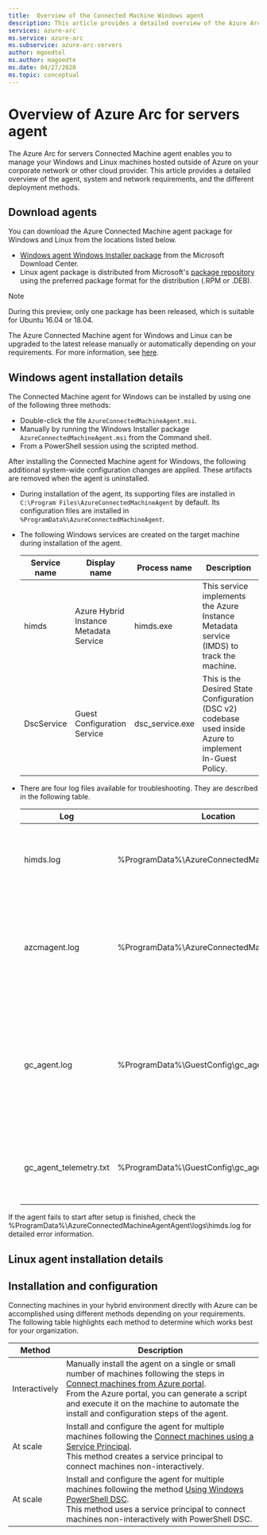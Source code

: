 ```yaml
---
title:  Overview of the Connected Machine Windows agent
description: This article provides a detailed overview of the Azure Arc for servers agent available which support monitoring virtual machines hosted in hybrid environments.
services: azure-arc
ms.service: azure-arc
ms.subservice: azure-arc-servers
author: mgoedtel
ms.author: magoedte
ms.date: 04/27/2020
ms.topic: conceptual
---
```


# Overview of Azure Arc for servers agent

The Azure Arc for servers Connected Machine agent enables you to manage your Windows and Linux machines hosted outside of Azure on your corporate network or other cloud provider. This article provides a detailed overview of the agent, system and network requirements, and the different deployment methods.

## Download agents

You can download the Azure Connected Machine agent package for Windows and Linux from the locations listed below.

- [Windows agent Windows Installer package](https://aka.ms/AzureConnectedMachineAgent) from the Microsoft Download Center.
- Linux agent package is distributed from Microsoft's [package repository](https://packages.microsoft.com/) using the preferred package format for the distribution (.RPM or .DEB).

>[!NOTE]
>During this preview, only one package has been released, which is suitable for Ubuntu 16.04 or 18.04.

The Azure Connected Machine agent for Windows and Linux can be upgraded to the latest release manually or automatically depending on your requirements. For more information, see [here](manage-agent.md).

## Windows agent installation details

The Connected Machine agent for Windows can be installed by using one of the following three methods:

* Double-click the file `AzureConnectedMachineAgent.msi`.
* Manually by running the Windows Installer package `AzureConnectedMachineAgent.msi` from the Command shell.
* From a PowerShell session using the scripted method.

After installing the Connected Machine agent for Windows, the following additional system-wide configuration changes are applied. These artifacts are removed when the agent is uninstalled.

* During installation of the agent, its supporting files are installed in `C:\Program Files\AzureConnectedMachineAgent` by default. Its configuration files are installed in `%ProgramData%\AzureConnectedMachineAgent`.

* The following Windows services are created on the target machine during installation of the agent.

    |Service name | Display name | Process name | Description |
    |-------------|--------------|--------------|-------------|
    | himds | Azure Hybrid Instance Metadata Service | himds.exe | This service implements the Azure Instance Metadata service (IMDS) to track the machine.|
    | DscService | Guest Configuration Service | dsc_service.exe | This is the Desired State Configuration (DSC v2) codebase used inside Azure to implement In-Guest Policy.|

* There are four log files available for troubleshooting. They are described in the following table.

    |Log | Location | Description |
    |----|----------|-------------|
    |himds.log | %ProgramData%\AzureConnectedMachineAgent\Log | Records details of the agents (himds) service and interaction with Azure. |
    |azcmagent.log | %ProgramData%\AzureConnectedMachineAgent\Log | Contains the output of the azcmagent tool commands, when the verbose (-v) argument is used. |
    |gc_agent.log | %ProgramData%\GuestConfig\gc_agent_logs | Records details of the DSC service activity, in particular the connectivity between the himds service and Azure Policy.|
    |gc_agent_telemetry.txt | %ProgramData%\GuestConfig\gc_agent_logs | Records details about DSC service telemetry / verbose logging.|

If the agent fails to start after setup is finished, check the %ProgramData%\AzureConnectedMachineAgentAgent\logs\himds.log for detailed error information.

## Linux agent installation details

## Installation and configuration

Connecting machines in your hybrid environment directly with Azure can be accomplished using different methods depending on your requirements. The following table highlights each method to determine which works best for your organization.

| Method | Description |
|--------|-------------|
| Interactively | Manually install the agent on a single or small number of machines following the steps in [Connect machines from Azure portal](onboard-portal.md).<br> From the Azure portal, you can generate a script and execute it on the machine to automate the install and configuration steps of the agent.|
| At scale | Install and configure the agent for multiple machines following the [Connect machines using a Service Principal](onboard-service-principal.md).<br> This method creates a service principal to connect machines non-interactively.|
| At scale | Install and configure the agent for multiple machines following the method [Using Windows PowerShell DSC](onboard-dsc.md).<br> This method uses a service principal to connect machines non-interactively with PowerShell DSC. |
